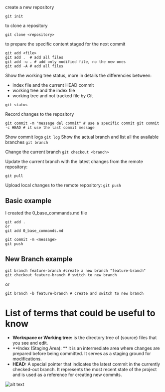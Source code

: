 create a new repository 
```
git init
```

to clone a repository 
```
git clone <repository>
```

to prepare the specific content staged for the next commit 
```
git add <file>
git add .  # add all files
git add -u . # add only modified file, no the new ones
git add -A # add all files
```

Show the working tree status, more in details the differencies between:
- index file and the current HEAD commit
- working tree and the index file
- working tree and not tracked file by Git
```
git status
```
Record changes to the repository
```
git commit -m "message del commit" # use a specific commit git commit -c HEAD # it use the last commit message
```
Show commit logs
```git log```
Show the actual branch and list all the available branches 
```git branch```

Change the current branch
```git checkout <branch>```

Update the current branch with the latest changes from the remote repository:

```git pull```

Upload local changes to the remote repository:
```git push```


## Basic example 

I created the 0_base_commands.md file 
```
git add .
or 
git add 0_base_commands.md

git commit -m <message>
git push 
```

## New Branch example

```
git branch feature-branch #create a new branch "feature-branch"
git checkout feature-branch # switch to new branch 
```
or 
```
git branch -b feature-branch # create and switch to new branch 
```



# List of terms that could be useful to know

- **Workspace or Working tree:** is the directory tree of (source) files that you see and edit.
- **Index (Staging Area): ** it is an intermediate area where changes are prepared before being committed. It serves as a staging ground for modifications.
- **HEAD:** A special pointer that indicates the latest commit in the currently checked-out branch. It represents the most recent state of the project and is used as a reference for creating new commits.

![alt text](./img/git_data_transport.jpeg)